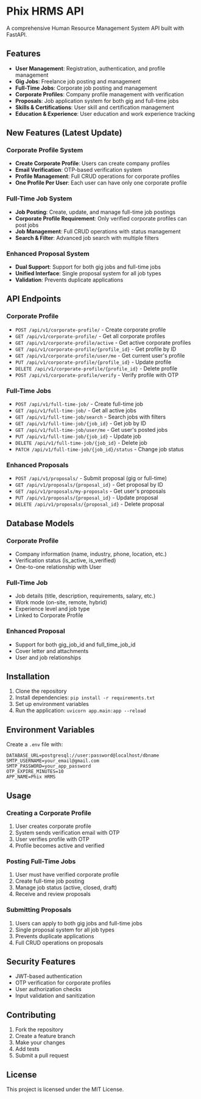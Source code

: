 # Phix HRMS API

A comprehensive Human Resource Management System API built with FastAPI.

## Features

- **User Management**: Registration, authentication, and profile management
- **Gig Jobs**: Freelance job posting and management
- **Full-Time Jobs**: Corporate job posting and management
- **Corporate Profiles**: Company profile management with verification
- **Proposals**: Job application system for both gig and full-time jobs
- **Skills & Certifications**: User skill and certification management
- **Education & Experience**: User education and work experience tracking

## New Features (Latest Update)

### Corporate Profile System
- **Create Corporate Profile**: Users can create company profiles
- **Email Verification**: OTP-based verification system
- **Profile Management**: Full CRUD operations for corporate profiles
- **One Profile Per User**: Each user can have only one corporate profile

### Full-Time Job System
- **Job Posting**: Create, update, and manage full-time job postings
- **Corporate Profile Requirement**: Only verified corporate profiles can post jobs
- **Job Management**: Full CRUD operations with status management
- **Search & Filter**: Advanced job search with multiple filters

### Enhanced Proposal System
- **Dual Support**: Support for both gig jobs and full-time jobs
- **Unified Interface**: Single proposal system for all job types
- **Validation**: Prevents duplicate applications

## API Endpoints

### Corporate Profile
- `POST /api/v1/corporate-profile/` - Create corporate profile
- `GET /api/v1/corporate-profile/` - Get all corporate profiles
- `GET /api/v1/corporate-profile/active` - Get active corporate profiles
- `GET /api/v1/corporate-profile/{profile_id}` - Get profile by ID
- `GET /api/v1/corporate-profile/user/me` - Get current user's profile
- `PUT /api/v1/corporate-profile/{profile_id}` - Update profile
- `DELETE /api/v1/corporate-profile/{profile_id}` - Delete profile
- `POST /api/v1/corporate-profile/verify` - Verify profile with OTP

### Full-Time Jobs
- `POST /api/v1/full-time-job/` - Create full-time job
- `GET /api/v1/full-time-job/` - Get all active jobs
- `GET /api/v1/full-time-job/search` - Search jobs with filters
- `GET /api/v1/full-time-job/{job_id}` - Get job by ID
- `GET /api/v1/full-time-job/user/me` - Get user's posted jobs
- `PUT /api/v1/full-time-job/{job_id}` - Update job
- `DELETE /api/v1/full-time-job/{job_id}` - Delete job
- `PATCH /api/v1/full-time-job/{job_id}/status` - Change job status

### Enhanced Proposals
- `POST /api/v1/proposals/` - Submit proposal (gig or full-time)
- `GET /api/v1/proposals/{proposal_id}` - Get proposal by ID
- `GET /api/v1/proposals/my-proposals` - Get user's proposals
- `PUT /api/v1/proposals/{proposal_id}` - Update proposal
- `DELETE /api/v1/proposals/{proposal_id}` - Delete proposal

## Database Models

### Corporate Profile
- Company information (name, industry, phone, location, etc.)
- Verification status (is_active, is_verified)
- One-to-one relationship with User

### Full-Time Job
- Job details (title, description, requirements, salary, etc.)
- Work mode (on-site, remote, hybrid)
- Experience level and job type
- Linked to Corporate Profile

### Enhanced Proposal
- Support for both gig_job_id and full_time_job_id
- Cover letter and attachments
- User and job relationships

## Installation

1. Clone the repository
2. Install dependencies: `pip install -r requirements.txt`
3. Set up environment variables
4. Run the application: `uvicorn app.main:app --reload`

## Environment Variables

Create a `.env` file with:
```
DATABASE_URL=postgresql://user:password@localhost/dbname
SMTP_USERNAME=your_email@gmail.com
SMTP_PASSWORD=your_app_password
OTP_EXPIRE_MINUTES=10
APP_NAME=Phix HRMS
```

## Usage

### Creating a Corporate Profile
1. User creates corporate profile
2. System sends verification email with OTP
3. User verifies profile with OTP
4. Profile becomes active and verified

### Posting Full-Time Jobs
1. User must have verified corporate profile
2. Create full-time job posting
3. Manage job status (active, closed, draft)
4. Receive and review proposals

### Submitting Proposals
1. Users can apply to both gig jobs and full-time jobs
2. Single proposal system for all job types
3. Prevents duplicate applications
4. Full CRUD operations on proposals

## Security Features

- JWT-based authentication
- OTP verification for corporate profiles
- User authorization checks
- Input validation and sanitization

## Contributing

1. Fork the repository
2. Create a feature branch
3. Make your changes
4. Add tests
5. Submit a pull request

## License

This project is licensed under the MIT License. 